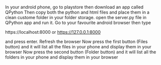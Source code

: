 In your android phone, go to playstore then download an app called QPython
Then copy both the python and html files and place them in a clean custome folder in your folder storage.
open the server.py file in QPython app and run it.
Go to your favourite android browser then type 

https://localhost:8000 
or
https://127.0.0.1:8000 

and press enter. Refresh the browser 
Now press the first button (Files button) and it will list all the files in your phone
and display them in your browser
Now press the second button (Folder button) and it will list all the folders in your phone
and display them in your browser
